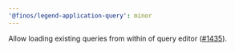 ```yaml
---
'@finos/legend-application-query': minor
---
```


Allow loading existing queries from within of query editor ([#1435](https://github.com/finos/legend-studio/issues/1435)).

